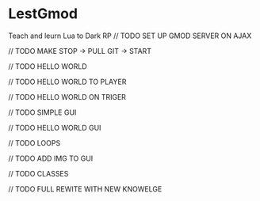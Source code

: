 # LestGmod
Teach and leurn Lua to Dark RP
// TODO SET UP GMOD SERVER ON AJAX

// TODO MAKE STOP -> PULL GIT -> START

// TODO HELLO WORLD

// TODO HELLO WORLD TO PLAYER

// TODO HELLO WORLD ON TRIGER

// TODO SIMPLE GUI

// TODO HELLO WORLD GUI

// TODO LOOPS

// TODO ADD IMG TO GUI

// TODO CLASSES

// TODO FULL REWITE WITH NEW KNOWELGE

